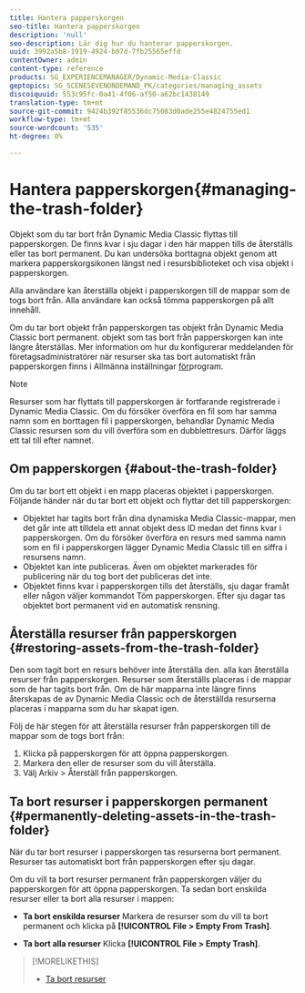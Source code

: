 ```yaml
---
title: Hantera papperskorgen
seo-title: Hantera papperskorgen
description: 'null'
seo-description: Lär dig hur du hanterar papperskorgen.
uuid: 3992a5b8-1919-4924-b07d-7fb25565effd
contentOwner: admin
content-type: reference
products: SG_EXPERIENCEMANAGER/Dynamic-Media-Classic
geptopics: SG_SCENESEVENONDEMAND_PK/categories/managing_assets
discoiquuid: 553c95fc-0a41-4f06-af50-a62bc1438149
translation-type: tm+mt
source-git-commit: 9424b392f85536dc75083d0ade255e4824755ed1
workflow-type: tm+mt
source-wordcount: '535'
ht-degree: 0%

---
```



# Hantera papperskorgen{#managing-the-trash-folder}

Objekt som du tar bort från Dynamic Media Classic flyttas till papperskorgen. De finns kvar i sju dagar i den här mappen tills de återställs eller tas bort permanent. Du kan undersöka borttagna objekt genom att markera papperskorgsikonen längst ned i resursbiblioteket och visa objekt i papperskorgen.

Alla användare kan återställa objekt i papperskorgen till de mappar som de togs bort från. Alla användare kan också tömma papperskorgen på allt innehåll.

Om du tar bort objekt från papperskorgen tas objekt från Dynamic Media Classic bort permanent. objekt som tas bort från papperskorgen kan inte längre återställas. Mer information om hur du konfigurerar meddelanden för företagsadministratörer när resurser ska tas bort automatiskt från papperskorgen finns i Allmänna inställningar [för](application-setup.md#general_settings)program.

>[!NOTE]
>
>Resurser som har flyttats till papperskorgen är fortfarande registrerade i Dynamic Media Classic. Om du försöker överföra en fil som har samma namn som en borttagen fil i papperskorgen, behandlar Dynamic Media Classic resursen som du vill överföra som en dubblettresurs. Därför läggs ett tal till efter namnet.

## Om papperskorgen {#about-the-trash-folder}

Om du tar bort ett objekt i en mapp placeras objektet i papperskorgen. Följande händer när du tar bort ett objekt och flyttar det till papperskorgen:

* Objektet har tagits bort från dina dynamiska Media Classic-mappar, men det går inte att tilldela ett annat objekt dess ID medan det finns kvar i papperskorgen. Om du försöker överföra en resurs med samma namn som en fil i papperskorgen lägger Dynamic Media Classic till en siffra i resursens namn.
* Objektet kan inte publiceras. Även om objektet markerades för publicering när du tog bort det publiceras det inte.
* Objektet finns kvar i papperskorgen tills det återställs, sju dagar framåt eller någon väljer kommandot Töm papperskorgen. Efter sju dagar tas objektet bort permanent vid en automatisk rensning.

## Återställa resurser från papperskorgen {#restoring-assets-from-the-trash-folder}

Den som tagit bort en resurs behöver inte återställa den. alla kan återställa resurser från papperskorgen. Resurser som återställs placeras i de mappar som de har tagits bort från. Om de här mapparna inte längre finns återskapas de av Dynamic Media Classic och de återställda resurserna placeras i mapparna som du har skapat igen.

Följ de här stegen för att återställa resurser från papperskorgen till de mappar som de togs bort från:

1. Klicka på papperskorgen för att öppna papperskorgen.
1. Markera den eller de resurser som du vill återställa.
1. Välj Arkiv > Återställ från papperskorgen.

## Ta bort resurser i papperskorgen permanent {#permanently-deleting-assets-in-the-trash-folder}

När du tar bort resurser i papperskorgen tas resurserna bort permanent. Resurser tas automatiskt bort från papperskorgen efter sju dagar.

Om du vill ta bort resurser permanent från papperskorgen väljer du papperskorgen för att öppna papperskorgen. Ta sedan bort enskilda resurser eller ta bort alla resurser i mappen:

* **Ta bort enskilda resurser** Markera de resurser som du vill ta bort permanent och klicka på **[!UICONTROL File > Empty From Trash]**.

* **Ta bort alla resurser** Klicka **[!UICONTROL File > Empty Trash]**.

>[!MORELIKETHIS]
>
>* [Ta bort resurser](moving-renaming-deleting-assets.md#delete_assets)

